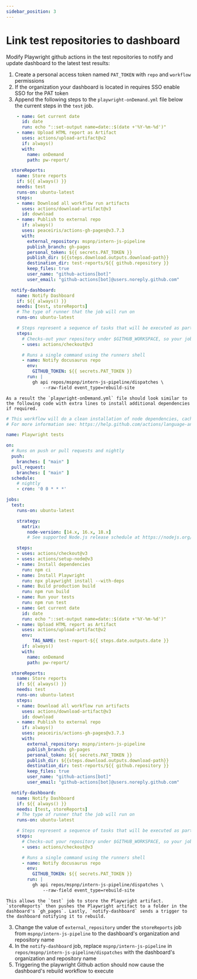 ```yaml
---
sidebar_position: 3
---
```


# Link test repositories to dashboard

Modify Playwright github actions in the test repositories to notify and update dashboard to the latest test results:

1. Create a personal access token named `PAT_TOKEN` with `repo` and `workflow` permissions
  1. If the organization your dashboard is located in requires SSO enable SSO for the PAT token
2. Append the following steps to the `playwright-onDemand.yml` file below the current steps in the `test` job.

```yaml
    - name: Get current date
      id: date
      run: echo "::set-output name=date::$(date +'%Y-%m-%d')"
    - name: Upload HTML report as Artifact
      uses: actions/upload-artifact@v2
      if: always()
      with: 
        name: onDemand
        path: pw-report/

  storeReports:
    name: Store reports
    if: ${{ always() }}
    needs: test
    runs-on: ubuntu-latest
    steps:
    - name: Download all workflow run artifacts
      uses: actions/download-artifact@v3
      id: download
    - name: Publish to external repo
      if: always()
      uses: peaceiris/actions-gh-pages@v3.7.3
      with:
        external_repository: mspnp/intern-js-pipeline
        publish_branch: gh-pages
        personal_token: ${{ secrets.PAT_TOKEN }}
        publish_dir: ${{steps.download.outputs.download-path}}
        destination_dir: test-reports/${{ github.repository }}
        keep_files: true
        user_name: "github-actions[bot]"
        user_email: "github-actions[bot]@users.noreply.github.com"

  notify-dashboard:
    name: Notify Dashboard
    if: ${{ always() }}
    needs: [test, storeReports]
    # The type of runner that the job will run on
    runs-on: ubuntu-latest

    # Steps represent a sequence of tasks that will be executed as part of the job
    steps:
      # Checks-out your repository under $GITHUB_WORKSPACE, so your job can access it
      - uses: actions/checkout@v3

      # Runs a single command using the runners shell
      - name: Notify docusaurus repo
        env:
          GITHUB_TOKEN: ${{ secrets.PAT_TOKEN }}
        run: |
          gh api repos/mspnp/intern-js-pipeline/dispatches \
              --raw-field event_type=rebuild-site
```

    As a result the `playwright-onDemand.yml` file should look similar to the following code with extra lines to install additional dependencies if required.

```yaml
# This workflow will do a clean installation of node dependencies, cache/restore them, build the source code and run tests across different versions of node
# For more information see: https://help.github.com/actions/language-and-framework-guides/using-nodejs-with-github-actions

name: Playwright tests

on:
  # Runs on push or pull requests and nightly
  push:
    branches: [ "main" ]
  pull_request:
    branches: [ "main" ]
  schedule: 
    # nightly
    - cron: '0 0 * * *'

jobs:
  test:
    runs-on: ubuntu-latest

    strategy:
      matrix:
        node-version: [14.x, 16.x, 18.x]
        # See supported Node.js release schedule at https://nodejs.org/en/about/releases/

    steps:
    - uses: actions/checkout@v3
    - uses: actions/setup-node@v3
    - name: Install dependencies
      run: npm ci
    - name: Install Playwright
      run: npx playwright install --with-deps
    - name: Build production build
      run: npm run build
    - name: Run your tests
      run: npm run test
    - name: Get current date
      id: date
      run: echo "::set-output name=date::$(date +'%Y-%m-%d')"
    - name: Upload HTML report as Artifact
      uses: actions/upload-artifact@v2
      env:
          TAG_NAME: test-report-${{ steps.date.outputs.date }}
      if: always()
      with: 
        name: onDemand
        path: pw-report/

  storeReports:
    name: Store reports
    if: ${{ always() }}
    needs: test
    runs-on: ubuntu-latest
    steps:
    - name: Download all workflow run artifacts
      uses: actions/download-artifact@v3
      id: download
    - name: Publish to external repo
      if: always()
      uses: peaceiris/actions-gh-pages@v3.7.3
      with:
        external_repository: mspnp/intern-js-pipeline
        publish_branch: gh-pages
        personal_token: ${{ secrets.PAT_TOKEN }}
        publish_dir: ${{steps.download.outputs.download-path}}
        destination_dir: test-reports/${{ github.repository }}
        keep_files: true
        user_name: "github-actions[bot]"
        user_email: "github-actions[bot]@users.noreply.github.com"

  notify-dashboard:
    name: Notify Dashboard
    if: ${{ always() }}
    needs: [test, storeReports]
    # The type of runner that the job will run on
    runs-on: ubuntu-latest

    # Steps represent a sequence of tasks that will be executed as part of the job
    steps:
      # Checks-out your repository under $GITHUB_WORKSPACE, so your job can access it
      - uses: actions/checkout@v3

      # Runs a single command using the runners shell
      - name: Notify docusaurus repo
        env:
          GITHUB_TOKEN: ${{ secrets.PAT_TOKEN }}
        run: |
          gh api repos/mspnp/intern-js-pipeline/dispatches \
              --raw-field event_type=rebuild-site
```

    This allows the `test` job to store the Playwright artifact. `storeReports` then pushes the Playwright artifact to a folder in the dashboard's `gh_pages`. Lastly, `notify-dashboard` sends a trigger to the dashboard notifying it to rebuild.

  3. Change the value of `external_repository` under the `storeReports` job from `mspnp/intern-js-pipeline` to the dashboard's organization and repository name
  4. In the `notify-dashboard` job, replace `mspnp/intern-js-pipeline` in `repos/mspnp/intern-js-pipeline/dispatches` with the dashboard's organization and repository name
  5. Triggering the playwright Github action should now cause the dashboard's rebuild workflow to execute
